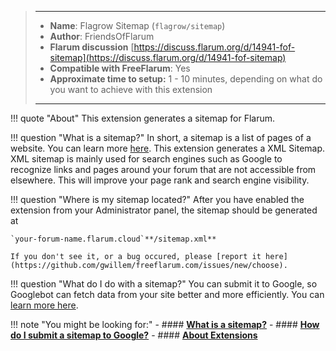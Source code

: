 > ---
> - **Name**: Flagrow Sitemap (`flagrow/sitemap`)
> - **Author**: FriendsOfFlarum
> - **Flarum discussion** [https://discuss.flarum.org/d/14941-fof-sitemap](https://discuss.flarum.org/d/14941-fof-sitemap)
> - **Compatible with FreeFlarum**: Yes
> - **Approximate time to setup:** 1 - 10 minutes, depending on what do you want to achieve with this extension
>
> ---

!!! quote "About"
    This extension generates a sitemap for Flarum.
    
!!! question "What is a sitemap?"
    In short, a sitemap is a list of pages of a website. You can learn more [here](https://www.ccmarketingonline.com/what-is-a-sitemap/). This extension generates a XML Sitemap.
    XML sitemap is mainly used for search engines such as Google to recognize links and pages around your forum that are not accessible from elsewhere. This will improve your page rank and search engine visibility.
    
!!! question "Where is my sitemap located?"
    After you have enabled the extension from your Administrator panel, the sitemap should be generated at 
    
    `your-forum-name.flarum.cloud`**/sitemap.xml**
    
    If you don't see it, or a bug occured, please [report it here](https://github.com/gwillem/freeflarum.com/issues/new/choose).
    
!!! question "What do I do with a sitemap?"
    You can submit it to Google, so Googlebot can fetch data from your site better and more efficiently. You can [learn more here](https://support.google.com/webmasters/answer/183668).
    
!!! note "You might be looking for:"
    - #### **[What is a sitemap?](https://www.ccmarketingonline.com/what-is-a-sitemap/)**
    - #### **[How do I submit a sitemap to Google?](https://support.google.com/webmasters/answer/183668)**
    - #### **[About Extensions](https://www.freeflarum.com/docs/howto/extensions/About-Extensions/)**
